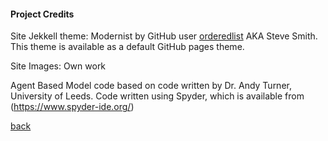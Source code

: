<h4>Project Credits</h4>

Site Jekkell theme: Modernist by GitHub user [orderedlist](https://github.com/orderedlist) AKA Steve Smith.  This theme is available as a default GitHub pages theme.

Site Images: Own work

Agent Based Model code based on code written by Dr. Andy Turner, University of Leeds.  Code written using Spyder, which is available from (https://www.spyder-ide.org/)


<a href="https://jlablacker.github.io/GEOG5991-Portfolio/Index.html">back </a>
